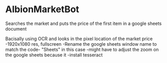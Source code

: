 # AlbionMarketBot
Searches the market and puts the price of the first item in a google sheets document

Bacisally using OCR and looks in the pixel location of the market price
-1920x1080 res, fullscreen
-Rename the google sheets window name to match the code- "Sheets" in this case
-might have to adjust the zoom on the google sheets because it 
-install tesseract

